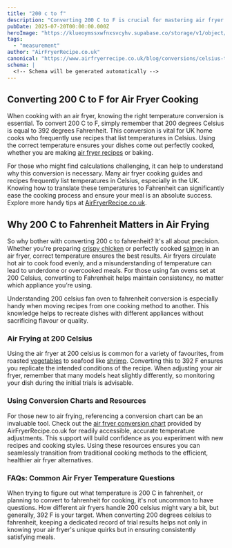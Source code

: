 ```yaml
---
title: "200 c to f"
description: "Converting 200 C to F is crucial for mastering air fryer recipes. We've got you covered with tips and insights to make every meal a success, whether you're baking or air frying."
pubDate: 2025-07-20T00:00:00.000Z
heroImage: "https://klueoymssxwfnxsvcyhv.supabase.co/storage/v1/object/public/Shmucket/200-c-to-f.png"
tags:
  - "measurement"
author: "AirFryerRecipe.co.uk"
canonical: "https://www.airfryerrecipe.co.uk/blog/conversions/celsius-to-fahrenheit/200-c-to-f"
schema: |
  <!-- Schema will be generated automatically -->
---
```


<h2 id="">Converting 200 C to F for Air Fryer Cooking</h2><p id="">When cooking with an air fryer, knowing the right temperature conversion is essential. To convert 200 C to F, simply remember that 200 degrees Celsius is equal to 392 degrees Fahrenheit. This conversion is vital for UK home cooks who frequently use recipes that list temperatures in Celsius. Using the correct temperature ensures your dishes come out perfectly cooked, whether you are making <a href="https://www.airfryerrecipe.co.uk/recipes" id="">air fryer recipes</a> or baking.</p><p id="">For those who might find calculations challenging, it can help to understand why this conversion is necessary. Many air fryer cooking guides and recipes frequently list temperatures in Celsius, especially in the UK. Knowing how to translate these temperatures to Fahrenheit can significantly ease the cooking process and ensure your meal is an absolute success. Explore more handy tips at <a href="https://www.airfryerrecipe.co.uk/" id="">AirFryerRecipe.co.uk</a>.</p><h2 id="">Why 200 C to Fahrenheit Matters in Air Frying</h2><p id="">So why bother with converting 200 c to fahrenheit? It's all about precision. Whether you're preparing <a href="https://www.airfryerrecipe.co.uk/recipe-category/chicken" id="">crispy chicken</a> or perfectly cooked <a href="https://www.airfryerrecipe.co.uk/recipe-category/salmon" id="">salmon</a> in an air fryer, correct temperature ensures the best results. Air fryers circulate hot air to cook food evenly, and a misunderstanding of temperature can lead to underdone or overcooked meals. For those using fan ovens set at 200 Celsius, converting to Fahrenheit helps maintain consistency, no matter which appliance you’re using.</p><p id="">Understanding 200 celsius fan oven to fahrenheit conversion is especially handy when moving recipes from one cooking method to another. This knowledge helps to recreate dishes with different appliances without sacrificing flavour or quality.</p><h3 id="">Air Frying at 200 Celsius</h3><p id="">Using the air fryer at 200 celsius is common for a variety of favourites, from roasted <a href="https://www.airfryerrecipe.co.uk/recipe-category/vegetables" id="">vegetables</a> to seafood like <a href="https://www.airfryerrecipe.co.uk/recipe-category/shrimp" id="">shrimp</a>. Converting this to 392 F ensures you replicate the intended conditions of the recipe. When adjusting your air fryer, remember that many models heat slightly differently, so monitoring your dish during the initial trials is advisable.</p><h3 id="">Using Conversion Charts and Resources</h3><p id="">For those new to air frying, referencing a conversion chart can be an invaluable tool. Check out the <a href="https://www.airfryerrecipe.co.uk/air-fryer-conversion-chart" id="">air fryer conversion chart</a> provided by AirFryerRecipe.co.uk for readily accessible, accurate temperature adjustments. This support will build confidence as you experiment with new recipes and cooking styles. Using these resources ensures you can seamlessly transition from traditional cooking methods to the efficient, healthier air fryer alternatives.</p><h3 id="">FAQs: Common Air Fryer Temperature Questions</h3><p id="">When trying to figure out what temperature is 200 C in fahrenheit, or planning to convert to fahrenheit for cooking, it's not uncommon to have questions. How different air fryers handle 200 celsius might vary a bit, but generally, 392 F is your target. When converting 200 degrees celsius to fahrenheit, keeping a dedicated record of trial results helps not only in knowing your air fryer's unique quirks but in ensuring consistently satisfying meals.</p>

